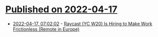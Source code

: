 # [Published on 2022-04-17](index.md)

* [2022-04-17, 07:02:02](https://news.ycombinator.com/item?id=31059075) - [Raycast (YC W20) Is Hiring to Make Work Frictionless (Remote in Europe)](https://raycast.com/careersttps://www.raycast.com/blog/why-we-pay-equal-salaries-wherever-you-work/)
